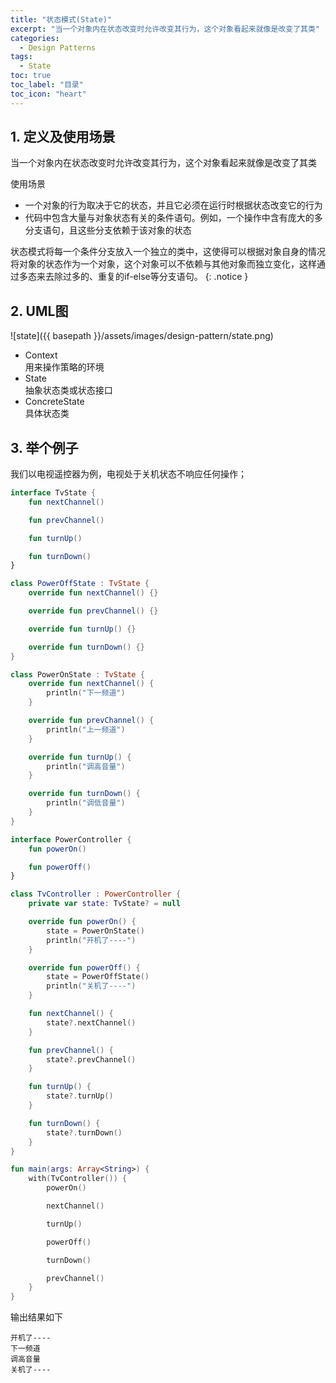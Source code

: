 ```yaml
---
title: "状态模式(State)"
excerpt: "当一个对象内在状态改变时允许改变其行为，这个对象看起来就像是改变了其类"
categories:
  - Design Patterns
tags:
  - State
toc: true
toc_label: "目录"
toc_icon: "heart"
---
```


## 1. 定义及使用场景
当一个对象内在状态改变时允许改变其行为，这个对象看起来就像是改变了其类

使用场景  
- 一个对象的行为取决于它的状态，并且它必须在运行时根据状态改变它的行为
- 代码中包含大量与对象状态有关的条件语句。例如，一个操作中含有庞大的多分支语句，且这些分支依赖于该对象的状态

状态模式将每一个条件分支放入一个独立的类中，这使得可以根据对象自身的情况将对象的状态作为一个对象，这个对象可以不依赖与其他对象而独立变化，这样通过多态来去除过多的、重复的if-else等分支语句。
{: .notice }

## 2. UML图
![state]({{ basepath }}/assets/images/design-pattern/state.png)

- Context  
  用来操作策略的环境
- State  
  抽象状态类或状态接口
- ConcreteState  
  具体状态类

## 3. 举个例子
我们以电视遥控器为例，电视处于关机状态不响应任何操作；

```kotlin
interface TvState {
    fun nextChannel()

    fun prevChannel()

    fun turnUp()

    fun turnDown()
}

class PowerOffState : TvState {
    override fun nextChannel() {}

    override fun prevChannel() {}

    override fun turnUp() {}

    override fun turnDown() {}
}

class PowerOnState : TvState {
    override fun nextChannel() {
        println("下一频道")
    }

    override fun prevChannel() {
        println("上一频道")
    }

    override fun turnUp() {
        println("调高音量")
    }

    override fun turnDown() {
        println("调低音量")
    }
}

interface PowerController {
    fun powerOn()

    fun powerOff()
}

class TvController : PowerController {
    private var state: TvState? = null

    override fun powerOn() {
        state = PowerOnState()
        println("开机了----")
    }

    override fun powerOff() {
        state = PowerOffState()
        println("关机了----")
    }

    fun nextChannel() {
        state?.nextChannel()
    }

    fun prevChannel() {
        state?.prevChannel()
    }

    fun turnUp() {
        state?.turnUp()
    }

    fun turnDown() {
        state?.turnDown()
    }
}

fun main(args: Array<String>) {
    with(TvController()) {
        powerOn()

        nextChannel()

        turnUp()

        powerOff()

        turnDown()

        prevChannel()
    }
}
```

输出结果如下
```text
开机了----
下一频道
调高音量
关机了----
```
